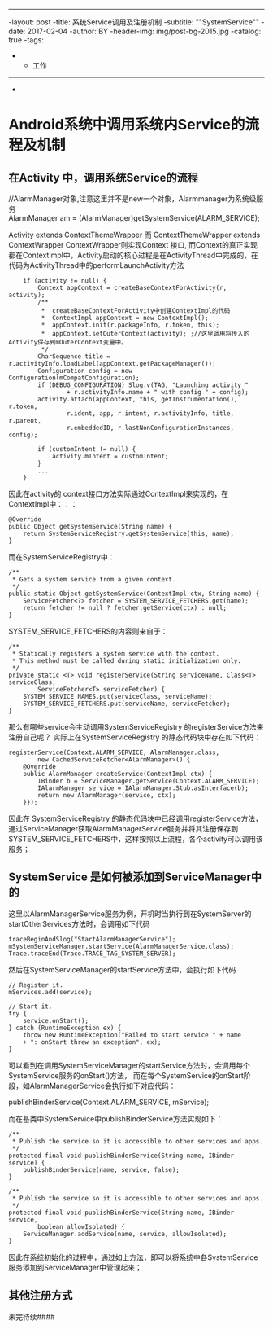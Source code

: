 ----
 -layout:     post
 -title:      系统Service调用及注册机制
 -subtitle:    "\"SystemService\""
 -date:       2017-02-04
 -author:     BY
 -header-img: img/post-bg-2015.jpg
 -catalog: true
 -tags:
 -    - 工作
 ----
 
 -
# Android系统中调用系统内Service的流程及机制
 

## 在Activity 中，调用系统Service的流程 
  
//AlarmManager对象,注意这里并不是new一个对象，Alarmmanager为系统级服务  
AlarmManager am = (AlarmManager)getSystemService(ALARM_SERVICE);  




 Activity extends ContextThemeWrapper 而  ContextThemeWrapper extends ContextWrapper
ContextWrapper则实现Context 接口,
 而Context的真正实现都在ContextImpl中，Activity启动的核心过程是在ActivityThread中完成的，在代码为ActivityThread中的performLaunchActivity方法  

		if (activity != null) {  
		    Context appContext = createBaseContextForActivity(r, activity);  
		    /** 
		     *  createBaseContextForActivity中创建ContextImpl的代码 
		     *  ContextImpl appContext = new ContextImpl(); 
		     *  appContext.init(r.packageInfo, r.token, this); 
		     *  appContext.setOuterContext(activity); ;//这里调用将传入的Activity保存到mOuterContext变量中。  
		     */  
		    CharSequence title = r.activityInfo.loadLabel(appContext.getPackageManager());  
		    Configuration config = new Configuration(mCompatConfiguration);  
		    if (DEBUG_CONFIGURATION) Slog.v(TAG, "Launching activity "  
		            + r.activityInfo.name + " with config " + config);  
		    activity.attach(appContext, this, getInstrumentation(), r.token,  
		            r.ident, app, r.intent, r.activityInfo, title, r.parent,  
		            r.embeddedID, r.lastNonConfigurationInstances, config);  
		  
		    if (customIntent != null) {  
		        activity.mIntent = customIntent;  
		    }  
		    ...  
		}    

因此在activity的 context接口方法实际通过ContextImpl来实现的，在ContextImpl中：：：

    @Override
    public Object getSystemService(String name) {
        return SystemServiceRegistry.getSystemService(this, name);
    } 

而在SystemServiceRegistry中：

    /**
     * Gets a system service from a given context.
     */
    public static Object getSystemService(ContextImpl ctx, String name) {
        ServiceFetcher<?> fetcher = SYSTEM_SERVICE_FETCHERS.get(name);
        return fetcher != null ? fetcher.getService(ctx) : null;
    }

SYSTEM_SERVICE_FETCHERS的内容则来自于：

    /**
     * Statically registers a system service with the context.
     * This method must be called during static initialization only.
     */
    private static <T> void registerService(String serviceName, Class<T> serviceClass,
            ServiceFetcher<T> serviceFetcher) {
        SYSTEM_SERVICE_NAMES.put(serviceClass, serviceName);
        SYSTEM_SERVICE_FETCHERS.put(serviceName, serviceFetcher);
    }

那么有哪些service会主动调用SystemServiceRegistry 的registerService方法来注册自己呢？ 
实际上在SystemServiceRegistry 的静态代码块中存在如下代码：

    registerService(Context.ALARM_SERVICE, AlarmManager.class,
            new CachedServiceFetcher<AlarmManager>() {
        @Override
        public AlarmManager createService(ContextImpl ctx) {
            IBinder b = ServiceManager.getService(Context.ALARM_SERVICE);
            IAlarmManager service = IAlarmManager.Stub.asInterface(b);
            return new AlarmManager(service, ctx);
        }});


因此在 SystemServiceRegistry 的静态代码块中已经调用registerService方法，通过ServiceManager获取AlarmManagerService服务并将其注册保存到SYSTEM_SERVICE_FETCHERS中，这样按照以上流程，各个activity可以调用该服务；


##  SystemService 是如何被添加到ServiceManager中的

这里以AlarmManagerService服务为例，开机时当执行到在SystemServer的startOtherServices方法时，会调用如下代码

    traceBeginAndSlog("StartAlarmManagerService");
    mSystemServiceManager.startService(AlarmManagerService.class);
    Trace.traceEnd(Trace.TRACE_TAG_SYSTEM_SERVER);
 

然后在SystemServiceManager的startService方法中，会执行如下代码 

    // Register it.
    mServices.add(service);

    // Start it.
    try {
        service.onStart();
    } catch (RuntimeException ex) {
        throw new RuntimeException("Failed to start service " + name
        + ": onStart threw an exception", ex);
    }

可以看到在调用SystemServiceManager的startService方法时，会调用每个SystemService服务的onStart()方法，
而在每个SystemService的onStart阶段，如AlarmManagerService会执行如下对应代码：
 
  publishBinderService(Context.ALARM_SERVICE, mService); 

而在基类中SystemService中publishBinderService方法实现如下：
 
    /**
     * Publish the service so it is accessible to other services and apps.
     */
    protected final void publishBinderService(String name, IBinder service) {
        publishBinderService(name, service, false);
    } 

    /**
     * Publish the service so it is accessible to other services and apps.
     */
    protected final void publishBinderService(String name, IBinder service,
            boolean allowIsolated) {
        ServiceManager.addService(name, service, allowIsolated);
    }

因此在系统初始化的过程中，通过如上方法，即可以将系统中各SystemService服务添加到ServiceManager中管理起来；

 
##  其他注册方式 

未完待续####





